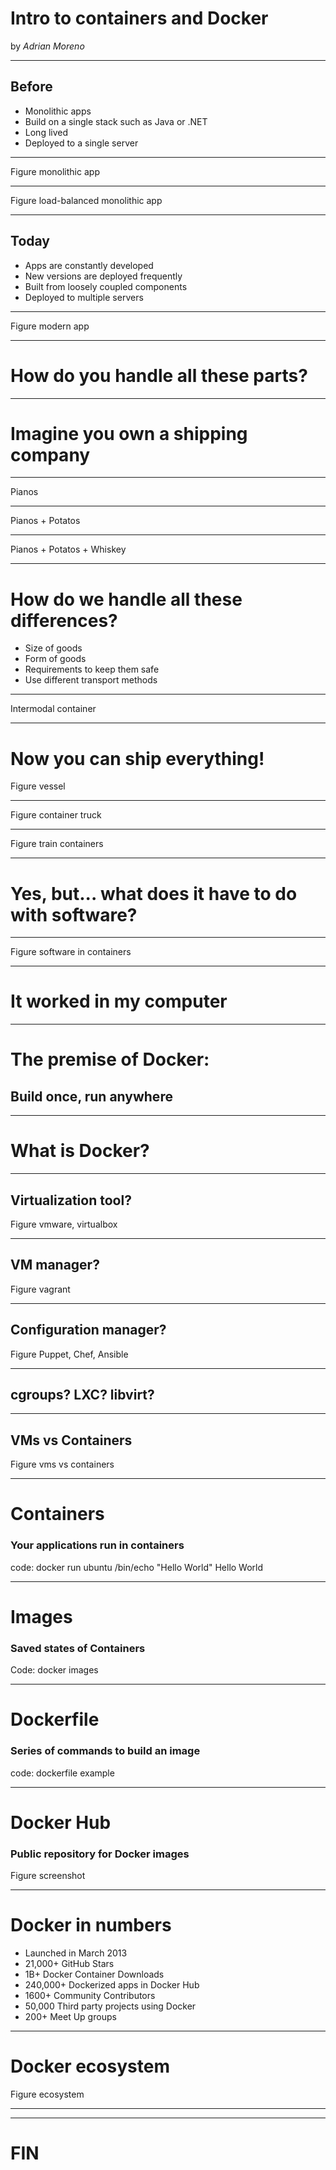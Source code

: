 # Intro to containers and Docker

by *Adrian Moreno*

---

## Before

- Monolithic apps
- Build on a single stack such as Java or .NET
- Long lived
- Deployed to a single server

----

Figure monolithic app

----

Figure load-balanced monolithic app

----

## Today

- Apps are constantly developed
- New versions are deployed frequently
- Built from loosely coupled components
- Deployed to multiple servers

----

Figure modern app

----

# How do you handle all these parts?

---

# Imagine you own a shipping company

----

Pianos

----

Pianos + Potatos

----

Pianos + Potatos + Whiskey

----

# How do we handle all these differences?

- Size of goods
- Form of goods
- Requirements to keep them safe
- Use different transport methods

----

Intermodal container

----

# Now you can ship everything!

Figure vessel

----

Figure container truck

----

Figure train containers

----

# Yes, but... what does it have to do with software?

----

Figure software in containers

---

# It worked in my computer

----

# The premise of Docker:

## Build once, run anywhere

----

# What is Docker?

----

## Virtualization tool?

Figure vmware, virtualbox

----

## VM manager?

Figure vagrant

----

## Configuration manager?

Figure Puppet, Chef, Ansible

----

## cgroups? LXC? libvirt?



---

## VMs vs Containers

Figure vms vs containers

----

# Containers

### Your applications run in containers

code: docker run ubuntu /bin/echo "Hello World"
Hello World

----

# Images

### Saved states of Containers

Code: docker images

----

# Dockerfile

### Series of commands to build an image

code: dockerfile example

----

# Docker Hub

### Public repository for Docker images

Figure screenshot

---

# Docker in numbers

- Launched in March 2013
- 21,000+ GitHub Stars
- 1B+ Docker Container Downloads
- 240,000+ Dockerized apps in Docker Hub
- 1600+ Community Contributors
- 50,000 Third party projects using Docker
- 200+ Meet Up groups

----

# Docker ecosystem

Figure ecosystem

----


---


# FIN
